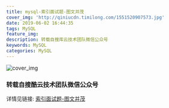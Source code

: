 ```yaml
---
title: mysql-索引面试题-图文并茂
cover_img: 'http://qiniucdn.timilong.com/1551520907573.jpg'
date: 2019-06-02 16:44:35
tags: MySQL
feature_img:
description: 转载自搜库云技术团队微信公众号
keywords: MySQL
categories: MySQL
---
```


![cover_img](http://qiniucdn.timilong.com/1551520907573.jpg)

### 转载自搜酷云技术团队微信公众号

详情见链接: [索引面试题-图文并茂](https://mp.weixin.qq.com/s/t9b4PKkJfCwUplnelqHEmA)

